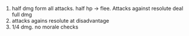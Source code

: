 1. half dmg form all attacks. half hp -> flee. Attacks against resolute deal full dmg
2. attacks agains resolute at disadvantage
3. 1/4 dmg. no morale checks